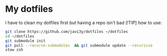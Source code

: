 # My dotfiles 
I have to clean my dotfiles first but having a repo isn't bad
[!TIP] how to use:
```bash
git clone https://github.com/javi3y/dotfiles ~/dotfiles
cd ~/dotfiles
git submodule init
git pull --recurse-submodules  && git submodule update --recursive
stow zsh

```


